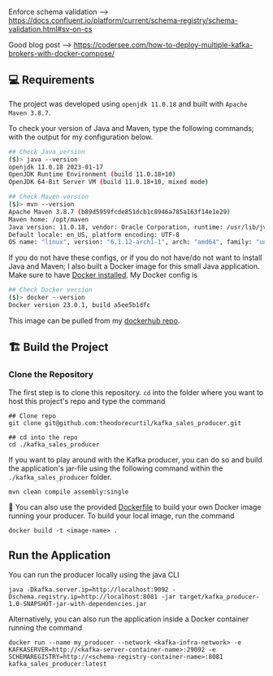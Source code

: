 Enforce schema validation --> https://docs.confluent.io/platform/current/schema-registry/schema-validation.html#sv-on-cs

Good blog post --> https://codersee.com/how-to-deploy-multiple-kafka-brokers-with-docker-compose/


## :computer: Requirements

The project was developed using `openjdk 11.0.18` and built with `Apache Maven 3.8.7`.

To check your version of Java and Maven, type the following commands; with the output for my configuration below.

```bash
## Check Java version
($)> java --version
openjdk 11.0.18 2023-01-17
OpenJDK Runtime Environment (build 11.0.18+10)
OpenJDK 64-Bit Server VM (build 11.0.18+10, mixed mode)

## Check Maven version
($)> mvn --version
Apache Maven 3.8.7 (b89d5959fcde851dcb1c8946a785a163f14e1e29)
Maven home: /opt/maven
Java version: 11.0.18, vendor: Oracle Corporation, runtime: /usr/lib/jvm/java-11-openjdk
Default locale: en_US, platform encoding: UTF-8
OS name: "linux", version: "6.1.12-arch1-1", arch: "amd64", family: "unix"
```

If you do not have these configs, or if you do not have/do not want to install Java and Maven; I also built a Docker image for this small Java application. Make sure to have [Docker installed](https://docs.docker.com/get-docker/). My Docker config is

```bash
## Check Docker version
($)> docker --version
Docker version 23.0.1, build a5ee5b1dfc
```

This image can be pulled from my [dockerhub repo](https://hub.docker.com/u/theodorecurtil).


## :building_construction: Build the Project

### Clone the Repository

The first step is to clone this repository. `cd` into the folder where you want to host this project's repo and type the command

```console
## Clone repo
git clone git@github.com:theodorecurtil/kafka_sales_producer.git

## cd into the repo
cd ./kafka_sales_producer
```

If you want to play around with the Kafka producer, you can do so and build the application's jar-file using the following command within the `./kafka_sales_producer` folder.

```console
mvn clean compile assembly:single
```

:whale: You can also use the provided [Dockerfile](https://github.com/theodorecurtil/kafka_sales_producer/blob/main/Dockerfile) to build your own Docker image running your producer. To build your local image, run the command

```console
docker build -t <image-name> .
```

## Run the Application

You can run the producer locally using the java CLI

```console
java -Dkafka.server.ip=http://localhost:9092 -Dschema.registry.ip=http://localhost:8081 -jar target/kafka_producer-1.0-SNAPSHOT-jar-with-dependencies.jar
```

Alternatively, you can also run the application inside a Docker container running the command

```console
docker run --name my_producer --network <kafka-infra-network> -e KAFKASERVER=http://<kafka-server-container-name>:29092 -e SCHEMAREGISTRY=http://<schema-registry-container-name>:8081  kafka_sales_producer:latest
```